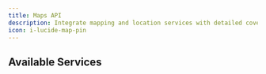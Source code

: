 ```yaml
---
title: Maps API
description: Integrate mapping and location services with detailed coverage of Iranian geography and addresses.
icon: i-lucide-map-pin
---
```


## Available Services
